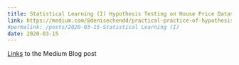 ```yaml
---
title: Statistical Learning (I) Hypothesis Testing on House Price Dataset
link: https://medium.com/@denisechendd/practical-practice-of-hypothesis-testing-on-house-price-dataset-1fb169bc04ee
#permalink: /posts/2020-03-15-Statistical Learning (I)
date: 2020-03-15
---
```

[Links](https://medium.com/@denisechendd/practical-practice-of-hypothesis-testing-on-house-price-dataset-1fb169bc04ee) to the Medium Blog post
